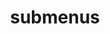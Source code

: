 ---
layout: page
title: submenus
nav: true
nav_order: 6
dropdown: false
children: 
    - title: youtube
      permalink: https://youtube.ckodser.ir/login
    - title: divider
    - title: decaf compiler
      permalink: https://decaf-compiler.ckodser.ir
    - title: divider
    - title: C server
      permalink: https://cserver.ckodser.ir
---